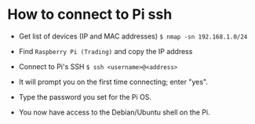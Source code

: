 # How to connect to Pi ssh

- Get list of devices (IP and MAC addresses)
`$ nmap -sn 192.168.1.0/24`

- Find `Raspberry Pi (Trading)` and copy the IP address

- Connect to Pi's SSH
`$ ssh <username>@<address>`

- It will prompt you on the first time connecting; enter "yes".

- Type the password you set for the Pi OS.

- You now have access to the Debian/Ubuntu shell on the Pi.